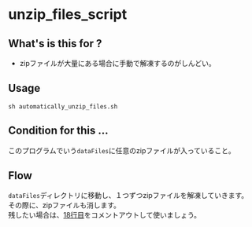 # unzip_files_script

## What's is this for ? 
- zipファイルが大量にある場合に手動で解凍するのがしんどい。

## Usage
```
sh automatically_unzip_files.sh
```

## Condition for this ...
このプログラムでいう`dataFiles`に任意のzipファイルが入っていること。

## Flow
`dataFiles`ディレクトリに移動し、１つずつzipファイルを解凍していきます。  
その際に、zipファイルも消します。  
残したい場合は、[18行目]()をコメントアウトして使いましょう。

